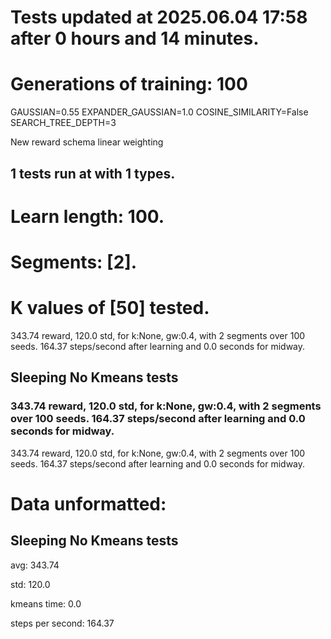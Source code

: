 # Tests updated at 2025.06.04 17:58 after 0 hours and 14 minutes.
# Generations of training: 100
GAUSSIAN=0.55
EXPANDER_GAUSSIAN=1.0
COSINE_SIMILARITY=False
SEARCH_TREE_DEPTH=3

New reward schema
linear weighting
## 1 tests run at with 1 types.
# Learn length: 100.
# Segments: [2].
# K values of [50] tested.

343.74 reward, 120.0 std, for k:None, gw:0.4, with 2 segments over 100 seeds.  164.37 steps/second after learning and 0.0 seconds for midway.


## Sleeping No Kmeans tests
### 343.74 reward, 120.0 std, for k:None, gw:0.4, with 2 segments over 100 seeds.  164.37 steps/second after learning and 0.0 seconds for midway.

343.74 reward, 120.0 std, for k:None, gw:0.4, with 2 segments over 100 seeds.  164.37 steps/second after learning and 0.0 seconds for midway.


# Data unformatted:



## Sleeping No Kmeans tests
avg:
343.74

std:
120.0

kmeans time:
0.0

steps per second:
164.37

